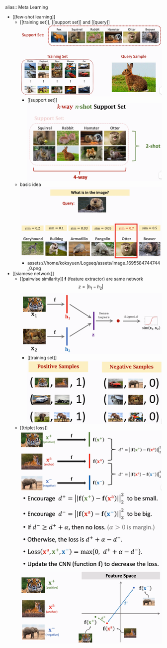 alias:: Meta Learning

- [[few-shot learning]]
	- [[training set]], [[support set]] and [[query]]
	  ![image.png](../assets/image_1695584639031_0.png)
		- [[support set]]
		  ![image.png](../assets/image_1695584552635_0.png)
	- basic idea
	  ![image.png](../assets/image_1695584744744_0.png)
		- assets:///home/koksyuen/Logseq/assets/image_1695584744744_0.png
- [[siamese network]]
	- [[pairwise similarity]]
	  **f** (feature extractor) are same network
	  $$z = |h_1 - h_2|$$
	  ![image.png](../assets/image_1695585171264_0.png)
		- [[training set]]
		  ![image.png](../assets/image_1695585406014_0.png)
	- [[triplet loss]]
	  ![image.png](../assets/image_1695585714472_0.png)
	  ![image.png](../assets/image_1695586158809_0.png)
	  ![image.png](../assets/image_1695586197533_0.png)